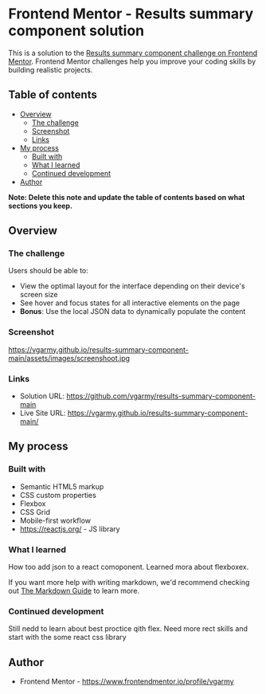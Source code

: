 # Frontend Mentor - Results summary component solution

This is a solution to the [Results summary component challenge on Frontend Mentor](https://www.frontendmentor.io/challenges/results-summary-component-CE_K6s0maV). Frontend Mentor challenges help you improve your coding skills by building realistic projects. 

## Table of contents

- [Overview](#overview)
  - [The challenge](#the-challenge)
  - [Screenshot](#screenshot)
  - [Links](#links)
- [My process](#my-process)
  - [Built with](#built-with)
  - [What I learned](#what-i-learned)
  - [Continued development](#continued-development)
- [Author](#author)

**Note: Delete this note and update the table of contents based on what sections you keep.**

## Overview

### The challenge

Users should be able to:

- View the optimal layout for the interface depending on their device's screen size
- See hover and focus states for all interactive elements on the page
- **Bonus**: Use the local JSON data to dynamically populate the content

### Screenshot

https://vgarmy.github.io/results-summary-component-main/assets/images/screenshoot.jpg

### Links

- Solution URL: https://github.com/vgarmy/results-summary-component-main
- Live Site URL: https://vgarmy.github.io/results-summary-component-main/

## My process

### Built with

- Semantic HTML5 markup
- CSS custom properties
- Flexbox
- CSS Grid
- Mobile-first workflow
- https://reactjs.org/ - JS library


### What I learned

How too add json to a react comoponent. Learned mora about flexboxex.

If you want more help with writing markdown, we'd recommend checking out [The Markdown Guide](https://www.markdownguide.org/) to learn more.

### Continued development

Still nedd to learn about best proctice qith flex. Need more rect skills and start with the some react css library


## Author

- Frontend Mentor - https://www.frontendmentor.io/profile/vgarmy
